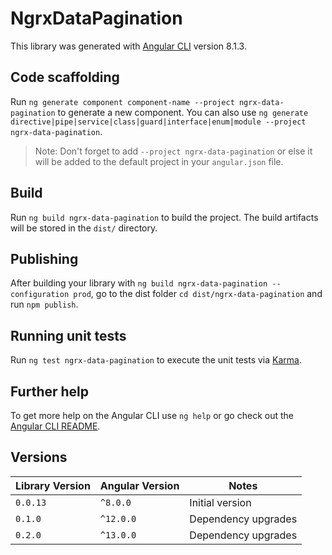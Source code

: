 # NgrxDataPagination

This library was generated with [Angular CLI](https://github.com/angular/angular-cli) version 8.1.3.

## Code scaffolding

Run `ng generate component component-name --project ngrx-data-pagination` to generate a new component. You can also
use `ng generate directive|pipe|service|class|guard|interface|enum|module --project ngrx-data-pagination`.
> Note: Don't forget to add `--project ngrx-data-pagination` or else it will be added to the default project in
> your `angular.json` file.

## Build

Run `ng build ngrx-data-pagination` to build the project. The build artifacts will be stored in the `dist/` directory.

## Publishing

After building your library with `ng build ngrx-data-pagination --configuration prod`, go to the dist folder `cd dist/ngrx-data-pagination`
and run `npm publish`.

## Running unit tests

Run `ng test ngrx-data-pagination` to execute the unit tests via [Karma](https://karma-runner.github.io).

## Further help

To get more help on the Angular CLI use `ng help` or go check out
the [Angular CLI README](https://github.com/angular/angular-cli/blob/master/README.md).

## Versions

| Library Version | Angular Version | Notes               |
|-----------------|-----------------|---------------------|
| `0.0.13`        | `^8.0.0`        | Initial version     |
| `0.1.0`         | `^12.0.0`       | Dependency upgrades |
| `0.2.0`         | `^13.0.0`       | Dependency upgrades |


